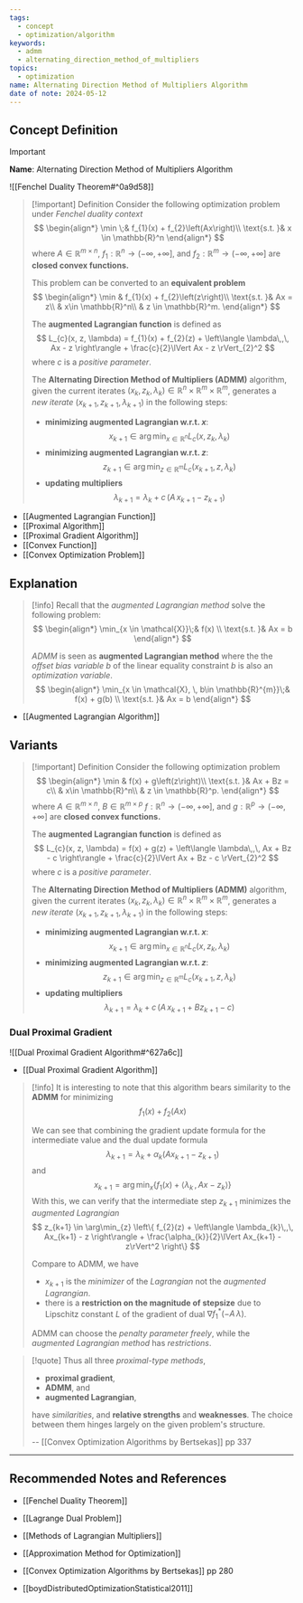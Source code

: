 ```yaml
---
tags:
  - concept
  - optimization/algorithm
keywords:
  - admm
  - alternating_direction_method_of_multipliers
topics:
  - optimization
name: Alternating Direction Method of Multipliers Algorithm
date of note: 2024-05-12
---
```


## Concept Definition

>[!important]
>**Name**: Alternating Direction Method of Multipliers Algorithm

![[Fenchel Duality Theorem#^0a9d58]]

>[!important] Definition
>Consider the following optimization problem under *Fenchel duality context*
>$$
>\begin{align*}
> \min \;& f_{1}(x) + f_{2}\left(Ax\right)\\
> \text{s.t. }& x \in \mathbb{R}^n
>\end{align*}
>$$
>where $A\in \mathbb{R}^{m \times n}$, $f_{1}: \mathbb{R}^n \to (-\infty, +\infty]$, and $f_{2}: \mathbb{R}^m \to (-\infty, +\infty]$ are **closed convex functions.**
>
>This problem can be converted to an **equivalent problem**
>$$
>\begin{align*}
> \min & f_{1}(x) + f_{2}\left(z\right)\\
> \text{s.t. }& Ax = z\\
> & x\in \mathbb{R}^n\\
> & z \in \mathbb{R}^m.
>\end{align*}
>$$
>
>The **augmented Lagrangian function** is defined as 
>$$
>L_{c}(x, z, \lambda) = f_{1}(x) + f_{2}(z) + \left\langle  \lambda\,,\, Ax - z    \right\rangle + \frac{c}{2}\lVert Ax - z \rVert_{2}^2 
>$$
>where $c$ is a *positive parameter*.
>
>The **Alternating Direction Method of Multipliers (ADMM)** algorithm, given the current iterates $(x_{k}, z_{k}, \lambda_{k}) \in  \mathbb{R}^n  \times \mathbb{R}^m \times \mathbb{R}^m$, generates a *new iterate* $(x_{k+1}, z_{k+1}, \lambda_{k+1})$ in the following steps:
>- **minimizing augmented Lagrangian w.r.t. $x$**: $$x_{k+1} \in \arg\min_{x \in \mathbb{R}^n} L_{c}(x, z_{k}, \lambda_{k})$$
>- **minimizing augmented Lagrangian w.r.t. $z$**: $$z_{k+1} \in \arg\min_{z \in \mathbb{R}^m} L_{c}(x_{k+1}, z, \lambda_{k})$$
>- **updating multipliers** $$\lambda_{k+1} = \lambda_{k} + c\,\left(A\,x_{k+1} - z_{k+1}\right) $$


- [[Augmented Lagrangian Function]]
- [[Proximal Algorithm]]
- [[Proximal Gradient Algorithm]]
- [[Convex Function]]
- [[Convex Optimization Problem]]

## Explanation


>[!info]
>Recall that the *augmented Lagrangian method* solve the following problem:
>$$
>\begin{align*}
>  \min_{x \in \mathcal{X}}\;& f(x) \\
>  \text{s.t. }& Ax = b
>\end{align*}
>$$
>
>*ADMM* is seen as **augmented Lagrangian method** where the the *offset bias variable* $b$ of the linear equality constraint $b$ is also an *optimization variable*.
>$$
>\begin{align*}
>  \min_{x \in \mathcal{X}, \, b\in \mathbb{R}^{m}}\;& f(x) + g(b) \\
>  \text{s.t. }& Ax = b
>\end{align*}
>$$

- [[Augmented Lagrangian Algorithm]]

## Variants

>[!important] Definition
>Consider the following optimization problem
>$$
>\begin{align*}
> \min & f(x) + g\left(z\right)\\
> \text{s.t. }& Ax + Bz = c\\
> & x\in \mathbb{R}^n\\
> & z \in \mathbb{R}^p.
>\end{align*}
>$$
>where $A\in \mathbb{R}^{m \times n}$,  $B \in \mathbb{R}^{m \times p}$ $f: \mathbb{R}^n \to (-\infty, +\infty]$, and $g: \mathbb{R}^p \to (-\infty, +\infty]$ are **closed convex functions.**
>
>
>The **augmented Lagrangian function** is defined as 
>$$
>L_{c}(x, z, \lambda) = f(x) + g(z) + \left\langle  \lambda\,,\, Ax + Bz - c \right\rangle + \frac{c}{2}\lVert Ax + Bz - c \rVert_{2}^2 
>$$
>where $c$ is a *positive parameter*.
>
>The **Alternating Direction Method of Multipliers (ADMM)** algorithm, given the current iterates $(x_{k}, z_{k}, \lambda_{k}) \in  \mathbb{R}^n  \times \mathbb{R}^m \times \mathbb{R}^m$, generates a *new iterate* $(x_{k+1}, z_{k+1}, \lambda_{k+1})$ in the following steps:
>- **minimizing augmented Lagrangian w.r.t. $x$**: $$x_{k+1} \in \arg\min_{x \in \mathbb{R}^n} L_{c}(x, z_{k}, \lambda_{k})$$
>- **minimizing augmented Lagrangian w.r.t. $z$**: $$z_{k+1} \in \arg\min_{z \in \mathbb{R}^m} L_{c}(x_{k+1}, z, \lambda_{k})$$
>- **updating multipliers** $$\lambda_{k+1} = \lambda_{k} + c\,\left(A\,x_{k+1} + B z_{k+1} - c\right) $$

### Dual Proximal Gradient 

![[Dual Proximal Gradient Algorithm#^627a6c]]

- [[Dual Proximal Gradient Algorithm]]

>[!info]
>It is interesting to note that this algorithm bears similarity to the **ADMM** for minimizing $$f_{1}(x)+ f_{2}(Ax)$$
>
>We can see that combining the gradient update formula for the intermediate value and the dual update formula
>$$
>\lambda_{k+1} = \lambda_{k} + \alpha_{k}\left(Ax_{k+1} - z_{k+1}\right)
>$$
>and
>$$
>x_{k+1} = \arg\min_{x} \left\{ f_{1}(x) + \left\langle  \lambda_{k}\,,\,Ax - z_{k} \right\rangle \right\} 
>$$
>With this, we can verify that the intermediate step $z_{k+1}$ minimizes the *augmented Lagrangian*
>$$
>z_{k+1} \in \arg\min_{z} \left\{ f_{2}(z) + \left\langle  \lambda_{k}\,,\, Ax_{k+1} - z \right\rangle + \frac{\alpha_{k}}{2}\lVert Ax_{k+1} - z\rVert^2  \right\} 
>$$
>
>Compare to ADMM, we have
>- $x_{k+1}$ is the *minimizer* of the *Lagrangian* not the *augmented Lagrangian*.
>- there is a **restriction on the magnitude of stepsize** due to Lipschitz constant  $L$ of the gradient of dual $\nabla f_{1}^{*}(-A\,\lambda)$. 
>
>ADMM can choose the *penalty parameter freely*, while the *augmented Lagrangian method* has *restrictions*.

>[!quote]
>Thus all three *proximal-type methods*, 
>- **proximal gradient**, 
>- **ADMM**, and 
>- **augmented Lagrangian**, 
>
>have *similarities*, and **relative strengths** and **weaknesses**. The choice between them hinges largely on the given problem's structure.
>
>-- [[Convex Optimization Algorithms by Bertsekas]] pp 337




-----------
##  Recommended Notes and References

- [[Fenchel Duality Theorem]]
- [[Lagrange Dual Problem]]
- [[Methods of Lagrangian Multipliers]]
- [[Approximation Method for Optimization]]


- [[Convex Optimization Algorithms by Bertsekas]] pp 280
- [[boydDistributedOptimizationStatistical2011]]